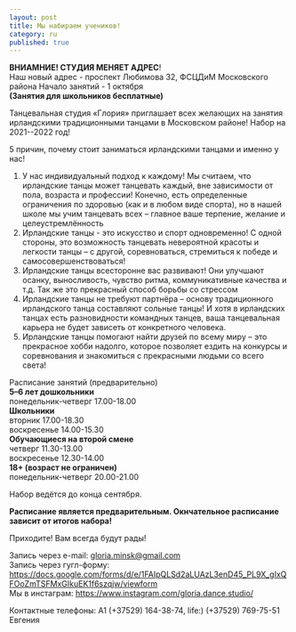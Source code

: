```yaml
---
layout: post
title: Мы набираем учеников!
category: ru
published: true
---
```


**ВНИАМНИЕ! СТУДИЯ МЕНЯЕТ АДРЕС**!   
Наш новый адрес - проспект Любимова 32, ФСЦДиМ Московского района
Начало занятий - 1 октября  
**(Занятия для школьников бесплатные)**  

Танцевальная студия «Глория» приглашает всех желающих на занятия ирландскими традиционными танцами в Московском районе! Набор на 2021--2022 год!

5 причин, почему стоит заниматься ирландскими танцами и именно у нас!

1. У нас индивидуальный подход к каждому! Мы считаем, что ирландские танцы может танцевать каждый, вне зависимости от пола, возраста и профессии! Конечно, есть определенные ограничения по здоровью (как и в любом виде спорта), но в нашей школе мы учим танцевать всех – главное ваше терпение, желание и целеустремлённость 
2. Ирландские танцы - это искусство и спорт одновременно! С одной стороны, это возможность танцевать невероятной красоты и легкости танцы – с другой, соревноваться, стремиться к победе и самосовершенствоваться!    
3. Ирландские танцы всесторонне вас развивают! Они улучшают осанку, выносливость, чувство ритма, коммуникативные качества и т.д. Так же это прекрасный способ борьбы со стрессом   
4. Ирландские танцы не требуют партнёра – основу традиционного ирландского танца составляют сольные танцы! И хотя в ирландских танцах есть разновидности командных танцев, ваша танцевальная карьера не будет зависеть от конкретного человека.   
5. Ирландские танцы помогают найти друзей по всему миру – это прекрасное хобби надолго, которое позволяет ездить на конкурсы и соревнования и знакомиться с прекрасными людьми со всего света!
 

Расписание занятий (предварительно)       
**5–6 лет дошкольники**    
понедельник-четверг 17.00-18.00      
**Школьники**  
вторник    17.00-18.30      
воскресенье 14.00-15.30    
**Обучающиеся на второй смене**  
четверг 11.30-13.00      
воскресенье 12.30-14.00      
**18+ (возраст не ограничен)**  
понедельник-четверг 20.00-21.00    
  
Набор ведётся до конца сентября.  

**Расписание является предварительным. Окнчательное расписание зависит от итогов набора!**  
 
Приходите! Вам всегда будут рады!

Запись через e-mail: [gloria.minsk@gmail.com](mailto:gloria.minsk@gmail.com)  
Запись через гугл-форму: https://docs.google.com/forms/d/e/1FAIpQLSd2aLUAzL3enD45_PL9X_gIxQFOoZmTSFMxGIkuEK1f6szqjw/viewform  
Мы в инстаграм: https://www.instagram.com/gloria.dance.studio/  

Контактные телефоны: А1 (+37529) 164-38-74, life:) (+37529) 769-75-51 Евгения
